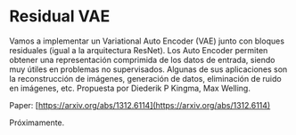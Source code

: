 # Residual VAE

Vamos a implementar un Variational Auto Encoder (VAE) junto con bloques residuales (igual a la arquitectura ResNet). Los Auto Encoder permiten obtener una representación comprimida de los datos de entrada, siendo muy útiles en problemas no supervisados. Algunas de sus aplicaciones son la reconstrucción de imágenes, generación de datos, eliminación de ruido en imágenes, etc. Propuesta por Diederik P Kingma, Max Welling.

Paper: [https://arxiv.org/abs/1312.6114](https://arxiv.org/abs/1312.6114)

Próximamente.
